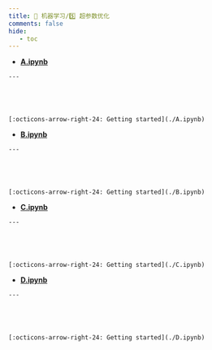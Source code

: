 ```yaml
---
title: 👺 机器学习/5️⃣ 超参数优化
comments: false
hide:
   - toc
---
```


<div class="grid cards index-info" markdown>

-    __[A.ipynb](./A.ipynb)__

	---

	

	

	[:octicons-arrow-right-24: Getting started](./A.ipynb)

-    __[B.ipynb](./B.ipynb)__

	---

	

	

	[:octicons-arrow-right-24: Getting started](./B.ipynb)

-    __[C.ipynb](./C.ipynb)__

	---

	

	

	[:octicons-arrow-right-24: Getting started](./C.ipynb)

-    __[D.ipynb](./D.ipynb)__

	---

	

	

	[:octicons-arrow-right-24: Getting started](./D.ipynb)

</div>